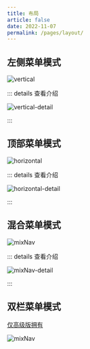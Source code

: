 ```yaml
---
title: 布局
article: false
date: 2022-11-07
permalink: /pages/layout/
---
```


## 左侧菜单模式

![vertical](~@alias/img/layout/vertical.jpg)

::: details 查看介绍

![vertical-detail](~@alias/img/layout/vertical-detail.jpg)

:::

## 顶部菜单模式

![horizontal](~@alias/img/layout/horizontal.jpg)

::: details 查看介绍

![horizontal-detail](~@alias/img/layout/horizontal-detail.jpg)

:::

## 混合菜单模式

![mixNav](~@alias/img/layout/mixNav.jpg)

::: details 查看介绍

![mixNav-detail](~@alias/img/layout/mixNav-detail.jpg)

:::

## 双栏菜单模式

[仅高级版拥有](https://github.com/pure-admin/vue-pure-admin-max?tab=readme-ov-file#vue-pure-admin-max-%E4%B8%8E-vue-pure-admin-%E7%9A%84%E5%8C%BA%E5%88%AB%E6%98%AF%E5%A6%82%E4%BD%95%E6%8B%A5%E6%9C%89-max-%E7%89%88%E6%9C%AC)

![mixNav](~@alias/img/layout/double.jpg)

